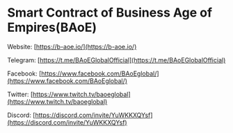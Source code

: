 # Smart Contract of Business Age of Empires(BAoE)

Website: [https://b-aoe.io/](https://b-aoe.io/)

Telegram: [https://t.me/BAoEGlobalOfficial](https://t.me/BAoEGlobalOfficial)

Facebook: [https://www.facebook.com/BAoEglobal/](https://www.facebook.com/BAoEglobal/)

Twitter: [https://www.twitch.tv/baoeglobal](https://www.twitch.tv/baoeglobal)

Discord: [https://discord.com/invite/YuWKKXQYsf](https://discord.com/invite/YuWKKXQYsf)
